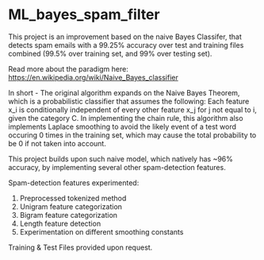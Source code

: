 # ML_bayes_spam_filter

This project is an improvement based on the naive Bayes Classifer, that detects spam emails with a 99.25% accuracy over test and training files combined (99.5% over training set, and 99% over testing set).

Read more about the paradigm here: https://en.wikipedia.org/wiki/Naive_Bayes_classifier

In short - The original algorithm expands on the Naive Bayes Theorem, which is a probabilistic classifier that assumes the following: Each feature x_i is conditionally independent of every other feature x_j for j not equal to i, given the category C. In implementing the chain rule, this algorithm also implements Laplace smoothing to avoid the likely event of a test word occuring 0 times in the training set, which may cause the total probability to be 0 if not taken into account. 

This project builds upon such naive model, which natively has ~96% accuracy, by implementing several other spam-detection features.

Spam-detection features experimented:
  1.	Preprocessed tokenized method
  2.	Unigram feature categorization
  3.	Bigram feature categorization
  4.	Length feature detection
  5.	Experimentation on different smoothing constants
  
  Training & Test Files provided upon request.
  
